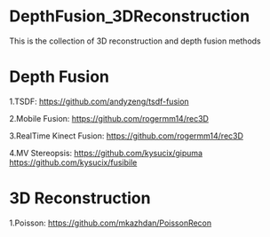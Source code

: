 # DepthFusion_3DReconstruction
This is the collection of 3D reconstruction and depth fusion methods

# Depth Fusion
1.TSDF: https://github.com/andyzeng/tsdf-fusion

2.Mobile Fusion: https://github.com/rogermm14/rec3D

3.RealTime Kinect Fusion: https://github.com/rogermm14/rec3D

4.MV Stereopsis: https://github.com/kysucix/gipuma   https://github.com/kysucix/fusibile

# 3D Reconstruction
1.Poisson: https://github.com/mkazhdan/PoissonRecon

